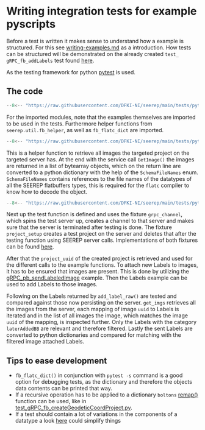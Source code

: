 # Writing integration tests for example pyscripts

Before a test is written it makes sense to understand how a example is structured.
For this see [writing-examples.md](writing-python-examples.md) as a introduction.
How tests can be structured will be demonstrated on the already created
`test_ gRPC_fb_addLabels` test found
[here](https://github.com/DFKI-NI/seerep/blob/main/tests/python/gRPC/images/test_gRPC_fb_addLabels.py).

As the testing framework for python [pytest](https://github.com/pytest-dev/pytest/)
is used.

## The code

```python
--8<-- "https://raw.githubusercontent.com/DFKI-NI/seerep/main/tests/python/gRPC/images/test_gRPC_fb_addLabels.py:10:18"
```

For the imported modules, note that the examples themselves are imported to be
used in the tests. Furthermore helper functions from `seerep.util.fb_helper`,
as well as `fb_flatc_dict` are imported.

```python
--8<-- "https://raw.githubusercontent.com/DFKI-NI/seerep/main/tests/python/gRPC/images/test_gRPC_fb_addLabels.py:21:33"
```

This is a helper function to retrieve all images the targeted project on the
targeted server has. At the end with the service call `GetImage()` the images
are returned in a list of bytearray objects, which on the return line are
converted to a python dictionary with the help of the `SchemaFileNames` enum.
`SchemaFileNames` contains references to the file names of the datatypes of all
the SEEREP flatbuffers types, this is required for the `flatc` compiler to know
how to decode the object.

```python
--8<-- "https://raw.githubusercontent.com/DFKI-NI/seerep/main/tests/python/gRPC/images/test_gRPC_fb_addLabels.py:36:75"
```

Next up the test function is defined and uses the fixture `grpc_channel`, which
spins the test server up, creates a channel to that server and makes sure that
the server is terminated after testing is done. The fixture `project_setup`
creates a test project on the server and deletes that after the testing function
using SEEREP server calls. Implementations of both fixtures can be found
[here](https://github.com/DFKI-NI/seerep/blob/main/tests/conftest.py).

After that the `project_uuid` of the created project is retrieved and used for
the different calls to the example functions. To attach new Labels to
images, it has to be ensured that images are present. This is done by utilizing
the [gRPC_pb_sendLabeledImage](https://github.com/DFKI-NI/seerep/blob/main/examples/python/gRPC/images/gRPC_pb_sendLabeledImage.py)
example. Then the Labels example can be used to add Labels to
those images.

Following on the Labels returned by `add_label_raw()` are tested and
compared against those now persisting on the server. `get_imgs` retrieves all
the images from the server, each mapping of image `uuid` to Labels is
iterated and in the list of all images the image, which matches the image `uuid`
of the mapping, is inspected further. Only the Labels with the category
`laterAddedBB` are relevant and therefore filtered. Lastly the sent Labels
are converted to python dictionaries and compared for matching with the filtered
image attached Labels.

## Tips to ease development

- `fb_flatc_dict()` in conjunction with `pytest -s` command is a good option for
debugging tests, as the dictionary and therefore the objects data contents can
be printed that way.
- If a recursive operation has to be applied to a dictionary `boltons`
[remap()](https://boltons.readthedocs.io/en/latest/iterutils.html#boltons.iterutils.remap)
function can be used, like in
[test_gRPC_fb_createGeodeticCoordProject.py](https://github.com/DFKI-NI/seerep/blob/main/tests/python/gRPC/meta/test_gRPC_fb_createGeodeticCoordProject.py).
- If a test should contain a lot of variations in the components of a datatype a
look [here](../reference/pytests-message-abstractions.md) could simplify things
